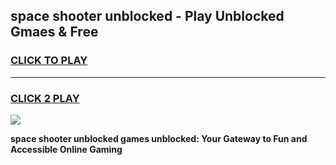 
## space shooter unblocked - Play Unblocked Gmaes & Free
<h3>
<a href="https://news.freeplayer.one?title=space_shooter_unblocked&ref=23F">CLICK TO PLAY</a></h3>
<hr>

<h3>
<a href="https://news.freeplayer.one?title=space_shooter_unblocked&ref=23F">CLICK 2 PLAY</a>
  
</h3>

<a href="https://news.freeplayer.one?title=space_shooter_unblocked&ref=23F/"><img src="https://clearcache.store/games.png"></a>


**space shooter unblocked games unblocked: Your Gateway to Fun and Accessible Online Gaming**
